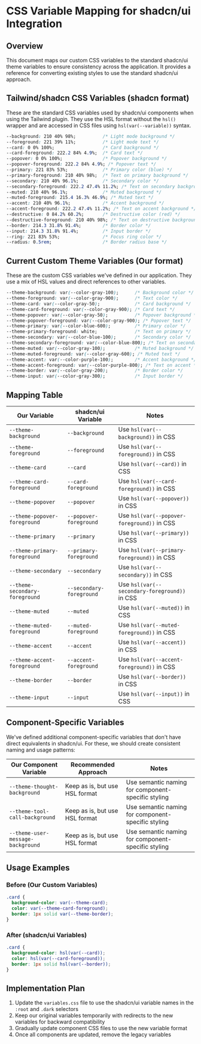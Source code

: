 # CSS Variable Mapping for shadcn/ui Integration

## Overview

This document maps our custom CSS variables to the standard shadcn/ui theme variables to ensure consistency across the application. It provides a reference for converting existing styles to use the standard shadcn/ui approach.

## Tailwind/shadcn CSS Variables (shadcn format)

These are the standard CSS variables used by shadcn/ui components when using the Tailwind plugin. They use the HSL format without the `hsl()` wrapper and are accessed in CSS files using `hsl(var(--variable))` syntax.

```css
--background: 210 40% 98%;          /* Light mode background */
--foreground: 221 39% 11%;          /* Light mode text */
--card: 0 0% 100%;                  /* Card background */
--card-foreground: 222.2 84% 4.9%;  /* Card text */
--popover: 0 0% 100%;               /* Popover background */
--popover-foreground: 222.2 84% 4.9%; /* Popover text */
--primary: 221 83% 53%;             /* Primary color (blue) */
--primary-foreground: 210 40% 98%;  /* Text on primary background */
--secondary: 210 40% 96.1%;         /* Secondary color */
--secondary-foreground: 222.2 47.4% 11.2%; /* Text on secondary background */
--muted: 210 40% 96.1%;             /* Muted background */
--muted-foreground: 215.4 16.3% 46.9%; /* Muted text */
--accent: 210 40% 96.1%;            /* Accent background */
--accent-foreground: 222.2 47.4% 11.2%; /* Text on accent background */
--destructive: 0 84.2% 60.2%;       /* Destructive color (red) */
--destructive-foreground: 210 40% 98%; /* Text on destructive background */
--border: 214.3 31.8% 91.4%;        /* Border color */
--input: 214.3 31.8% 91.4%;         /* Input border */
--ring: 221 83% 53%;                /* Focus ring color */
--radius: 0.5rem;                   /* Border radius base */
```

## Current Custom Theme Variables (Our format)

These are the custom CSS variables we've defined in our application. They use a mix of HSL values and direct references to other variables.

```css
--theme-background: var(--color-gray-100);      /* Background color */
--theme-foreground: var(--color-gray-900);      /* Text color */
--theme-card: var(--color-gray-50);             /* Card background */
--theme-card-foreground: var(--color-gray-900); /* Card text */
--theme-popover: var(--color-gray-50);          /* Popover background */
--theme-popover-foreground: var(--color-gray-900); /* Popover text */
--theme-primary: var(--color-blue-600);         /* Primary color */
--theme-primary-foreground: white;              /* Text on primary */
--theme-secondary: var(--color-blue-100);       /* Secondary color */
--theme-secondary-foreground: var(--color-blue-800); /* Text on secondary */
--theme-muted: var(--color-gray-100);           /* Muted background */
--theme-muted-foreground: var(--color-gray-600); /* Muted text */
--theme-accent: var(--color-purple-100);        /* Accent background */
--theme-accent-foreground: var(--color-purple-800); /* Text on accent */
--theme-border: var(--color-gray-200);          /* Border color */
--theme-input: var(--color-gray-300);           /* Input border */
```

## Mapping Table

| Our Variable | shadcn/ui Variable | Notes |
|--------------|-------------------|-------|
| `--theme-background` | `--background` | Use `hsl(var(--background))` in CSS |
| `--theme-foreground` | `--foreground` | Use `hsl(var(--foreground))` in CSS |
| `--theme-card` | `--card` | Use `hsl(var(--card))` in CSS |
| `--theme-card-foreground` | `--card-foreground` | Use `hsl(var(--card-foreground))` in CSS |
| `--theme-popover` | `--popover` | Use `hsl(var(--popover))` in CSS |
| `--theme-popover-foreground` | `--popover-foreground` | Use `hsl(var(--popover-foreground))` in CSS |
| `--theme-primary` | `--primary` | Use `hsl(var(--primary))` in CSS |
| `--theme-primary-foreground` | `--primary-foreground` | Use `hsl(var(--primary-foreground))` in CSS |
| `--theme-secondary` | `--secondary` | Use `hsl(var(--secondary))` in CSS |
| `--theme-secondary-foreground` | `--secondary-foreground` | Use `hsl(var(--secondary-foreground))` in CSS |
| `--theme-muted` | `--muted` | Use `hsl(var(--muted))` in CSS |
| `--theme-muted-foreground` | `--muted-foreground` | Use `hsl(var(--muted-foreground))` in CSS |
| `--theme-accent` | `--accent` | Use `hsl(var(--accent))` in CSS |
| `--theme-accent-foreground` | `--accent-foreground` | Use `hsl(var(--accent-foreground))` in CSS |
| `--theme-border` | `--border` | Use `hsl(var(--border))` in CSS |
| `--theme-input` | `--input` | Use `hsl(var(--input))` in CSS |

## Component-Specific Variables

We've defined additional component-specific variables that don't have direct equivalents in shadcn/ui. For these, we should create consistent naming and usage patterns:

| Our Component Variable | Recommended Approach | Notes |
|------------------------|---------------------|-------|
| `--theme-thought-background` | Keep as is, but use HSL format | Use semantic naming for component-specific styling |
| `--theme-tool-call-background` | Keep as is, but use HSL format | Use semantic naming for component-specific styling |
| `--theme-user-message-background` | Keep as is, but use HSL format | Use semantic naming for component-specific styling |

## Usage Examples

### Before (Our Custom Variables)

```css
.card {
  background-color: var(--theme-card);
  color: var(--theme-card-foreground);
  border: 1px solid var(--theme-border);
}
```

### After (shadcn/ui Variables)

```css
.card {
  background-color: hsl(var(--card));
  color: hsl(var(--card-foreground));
  border: 1px solid hsl(var(--border));
}
```

## Implementation Plan

1. Update the `variables.css` file to use the shadcn/ui variable names in the `:root` and `.dark` selectors
2. Keep our original variables temporarily with redirects to the new variables for backward compatibility
3. Gradually update component CSS files to use the new variable format
4. Once all components are updated, remove the legacy variables
